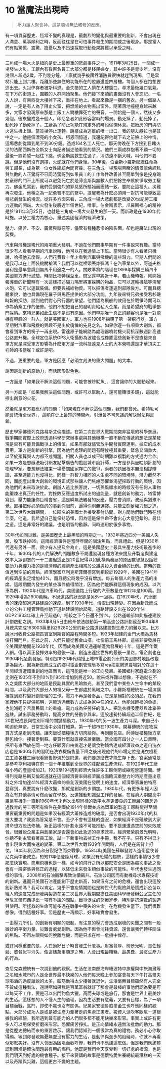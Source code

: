 # 10 當魔法出現時

> 壓力讓人聚會神，這是順境無法觸發的反應。

有一項貫穿歷史、恆常不變的真理是，最劇烈的變化與最重要的創新，不會出現在人滿意、萬事順利之時，反而往往是在可怕事件發生的期間或之後現身。那是當人們有點驚慌、震驚、擔憂以及不迅速採取行動後果將難以承受之時。

---

三角成一場大火是紐約是史上最慘重的悲劇事件之一。1911年3月25日，一間成一場發生火災。工廠內有數百名員工大部分都是移民婦女，其中許多是青少年。沒有幾個人超過2歲。不到幾分鐘，工廠就幾乎被國吞消防員很快就趕到現場，但是雲梯只能上到六樓。距離那些無住的功能所在的位置還差四層樓。每個人都在跑想要逃出去。火災倖存者被斯科恩。金失措的工人擠在大樓窗口。尋求最後幾口氧氣。在下方的街道上，圍觀的人群開始聚集。他們接下來讀的畫面沒有人會忘記。一名入人說，有東西從大樓掉下來，重摔在地上。看起來像是一捆的舊衣。另一個路人說，一定是有人為了阻止火室，把燃燒的衣物丟出窗外。隨著落地撞極身越來越多，大家才發現原來那是工廠工人跳樓罪死亡的聲音。一開始是一個人，然後又多幾個。後來變成幾十個人。印尼急者如此形容當時的場景。動死掉了，動死掉了。動死掉了動死掉了。工廠為了防止功能在規定外的時段偷懶休息。把廠房的門與防火逃生機上鎖。當貨梯停止運轉。跳樓成為逃離的唯一出口。我的朋友躲拉也是其中之一。他是個漂亮的小女孩。柯恩回憶道，我還記得他跳下去之前臉上的神情。這場悲劇從頭到尾不到30分鐘。造成164名工人死亡。那天傍晚在下方接到目睹火災的法蘭西斯伯金斯女士向記者描述他看到的情況。他們三兩成群抱著不顧一切的最後一絲希望一起往下跳。佛金斯說救生往過了，消防遠不斷大喊，叫他們不要跳。但是他們沒有選擇，火蛇就在他們身後。30年後，伯金斯小羅斯總統任命為勞工部長，成為第一位女性總統內閣官員。在三角成一場現場目睹的情景讓佛經私與無數的人正驚訝不已同時驚訝到如果員工的工作條件改善甚至簡單到像是投身踢於廠房的門不上所就可以避免死亡於是薄金斯與無數人們把餘生奉獻於爭取勞工權力。佛金思寫到，我們受到強烈的罪惡感所驅始而團結一致，要防止這種火。災難再次發生。他稱之為一記勇智不忘的緊中。提醒我為什麼必須用一對抗可能導致這種悲劇發生的境況。從許多方面來看，三角成一場大悲劇都是改變20世紀勞工權力運動的開端。大火發生後將近半個世紀。唯事。伯金斯表示，爪羅斯福心的精神是於1911年3月25日，也就是三角成一場大火發生的那一天。而新政是在1930年代時施。以勞工權力為核心，重述美國經濟的經濟政策。

壓力、痛苦、不安、震驚與厭惡等，儘管有種種悲慘的陰影面，卻也是魔法出現的契機。

汽車與飛機是現代的兩項重大發明。不過在他們問事早期有一件事說來有趣。當時很少有人看著早期的汽車說哦，他可以在我通情上下班。當時很少有人看著飛機說，哈搭他去度假。人們花費數十年才看到汽車與飛機的這些潛力。早期人們問的是我可以在上面裝機關槍嗎？我們可以從裡頭丟炸彈嗎？在汽車業以外，阿道夫格里利是最早意識到無馬車用途之一的人。關敗準將的隔理在1899年採購三輛汽車美國軍方進行試驗。時間比福特梯型車。問室還早將近十年。若山機時報。剛開始報導車的新聞時有一次這樣描述隔力隔里將軍採購的物品。它可以運輸機艙等清醒火砲。它可以運載裝備。但要與補給物資。可以把傷者運送到部隊後方。可而且總體來說，他也具備現在羅子與馬匹提供的大部分功能。九年後來特兄弟接受若杉磯時報的採訪，談到他們對心飛行器的掌望。他們認為飛船的效用在於戰爭時期可以作為偵察工作的優勢。他們不想把自己的發明賣給私人企業，而是希望府的戰爭部門採納。來特兄弟如此生信不是沒有原因。他們早期唯一真正的顧客也是唯一對飛機有興趣的一群人，就是美國軍方。軍方也在1908年採購了第一架飛行器。軍方早期對汽車和飛機的興趣不是出於僥倖的先見之名。如果你逐一各項重大創新，都會看到軍方的椅子一再出現。雷達原子能網路為處理器噴射機火箭抗深數週計高速公路直升機。全球定位系統GPS入衛攝影為波爐合成橡膠這些創新不是直接來自軍方就是深受軍方影響為什麼軍方是一流科技遠見人士的大本營嗎還是才華頂尖工程師的搖籃呢？或許是吧。

不過，更重要的是，軍方是因應「必須立刻決的重大問題」的大本。

誘因是創新的原動力，而誘因形形色色。

一方面是「如果我不解決這個問題，可能會被炒魷魚」，這會讓你的大腦動起來。

另一方面是「如果我解決這個問題，或許可以幫助人，還可能賺很多錢」，這就能擦出創意的火花。

然後就是軍方要應付的問題：「如果現在不解決這個問題，我們都會死。希特勒可能會統治全世界」，這能在史上最短的時間內，引爆最不可思議的解決辦法與創新。

歷史學家佛德列克路易斯艾倫描述。在第二次世界大戰期間突非猛境的科學進展。戰爭期間實際上政府透過科學研究辦事處與其他機構一直不斷在傳遞的想法是某發現是否有可能具備戰爭上的價值，如果有那就儘管放手開發實際運用。據它的成本費用。軍方是創新的引擎，因為他們處理的問題有時候極其重要，緊急又關重大。以至於預算與人力都不成問題。相關人員也以成平時期難以複製的方式通力合作。如果一方是想辦法吸引網友點擊廣告的戲股城市設計師，一方是參與曼哈頓計劃的物理學家。要想辦法結束一場憂關國家存亡的戰爭，兩者的誘因根本無法相提辯論，甚至連能力也沒得比。同樣一群智力相同的人生處不同的環境時，潛力截然不同，而能產出重大創新的環境正式那些讓人們焦慮恐懼並渴望採取行動的環境，因為他們的未來取決於此。創辦人逃比旅客說，一切孫風順水的時候沒有任何人事物能鍛煉出真正的任性。對挫敗反應過度所試出的過能量，就是創新的動力。塔雷博寫到，壓力能讓你巨精會省，這是瞬無法觸發的反應。壓力會消除。波延與猶豫不覺。直接把你必須做的的事到你眼前，逼得你別無選擇。只能立刻足權力起之追。第二次世界大戰期間，一位匿名的美國士兵接受暴射訪問。對方問他們戰鬥時在想什麼。他道，我希望自己能保持恐懼，因為這是保性命不會出心大意犯錯的。最佳之道。這是非常好的建議，也是明智的動靜。同時適用於很多事物。

30年代如同災難。是美國歷史上最黑暗的時期之一。1932年將近四分一美國人失業，股市跌掉89。這兩經濟事件是當時年間的關注焦點，而且禮此。但是1930年代還有另外一面。很少有人提及金為止，這是美國歷史上最具生產力技術最進步的十年。1930年代的人們解決的問題數多不屬還發現各種方法來提及升製造與建造效率大眾卻忘的一干二盡但這正是20世紀得以如此橫勃發展的原因數智慧說話總要助力身禪力指的是經濟體的經濟產出相當於公識與投入資金額的比例。當時的數值達到空前的高點。經濟學家亞利克斯菲爾德寫到相較於1929年，美國在1941年的經濟產出足增加40%。而且總公時幾乎沒有增加。每五每個人的生產力高的出席。這段期間內發生的某些事件值得關注，因為他們能解釋這個現象的成因。以汽車為例，1920年代是汽車時代，美國道路上行駛的汽車數量在1912年是100萬。到1929年增為2900萬輛。不過道路的狀況卻是另外一回事。在1920年代，汽車銷售的速度超過道路建設的速度。到了1930年代，情況出現轉變。在因為新政而成立的公共工程管理局推動下道路建設開始起飛。道路建設支出在1920年佔GDP21933年確上升至超過6。相較之下今日還不到1%。公路運輸部如此描述建設計劃啟動之訊。1933年8月5日由他州依法啟動第一項高速公路計劃截至1934年8月總共完成163003英里約26280公里的新公路道路建設對生產力的難以夫。比方說冰州收費公路把匹寶室到斯寶的路程時間多短。1933年起建的金門大橋為馬林俊打開門戶。在此之前，人們只能從舊金山搭。杜倫前王馬林郡。這些非要發展在全美國變地開花1930年代，因而成為美國交通運輸蓬勃發展的十年。這是百年鐵入網。得以真正發揮效率的最後一環。創造出連接世界的最後一里路。電企劃也在1930年代急劇發展。特別是1920年代梅搭上城市電企劃列車的美國鄉村地區改變更為巨大。因為新政而成立的鄉村電企劃管理局多寫rea把電網進農場對於在這十年間經濟遭錯重創的地區而言，這可能是唯一的正向發展。美國鄉村家庭電企劃的比例在1935年不到10%到195年增加到將近50。說來或許難以想像，不過就在不久之美國大部分的地區是民副其實的黑暗無光。甚至我們當中某些人生命中的某段時間，以及我們大部分人的祖父母一生都處於黑暗之中。小羅斯福總統在一場演講裡提到鄉村變計劃管理的工作。電力不再是奢侈品，它是是絕對的必須品，在我們家裡他不只提供照明，還能透過無數方式成為家中任的僕人。他能減輕福的負擔，也能減輕辛苦農民肩上的重擔。電力成為任勞任的僕人。把洗衣機吸塵器與冰箱帶進駐。試出家務勞動時，提高女性的勞動參與率。這股趨勢持續超過半個世紀，是20世紀成長與性別平權的關鍵驅動力。1930年代的另一波生產力斗深。來自己小明迫於無奈。日常生活中必須打細算。第一千超市在1930年。開幕傳統的食物採買方式是走到肉舖。讓肉飯從櫃檯後方切肉給你。再到麵包店。師傅從櫃檯後方拿麵包給你。接著走到蘇。要買什麼就直接告訴攤販。當全國有四分之一人口業時，把所有東西放在同一地方任顧客自由挑選才是讓食物銷售達成經濟效益之道自洗衣店也是1930年代的發明在洗衣機銷售量下降之後出現他們的市場定位是洗衣機租立工資各種工廠眼看銷售慘淡於是問道，我們要怎麼做才能生存下去，答案通常是是參考亨利福特在前一個十年推廣到全世界的莊配線生產流程。在1920年代工廠每小時的產量增加21。1930至194遇到經濟大條許多工廠倒閉或縮短營運時間。博得列克路易斯艾倫寫道就在這個經濟要率與經濟面成面臨沉重壓力的時期產量出意料之外增加達41%經濟大蕭條的重創沒美國在發明上的速度。經濟學家羅伯特高登寫到，真要說有什麼改變，那就是創新的步調加。1930年代，有更多年輕人因為沒有其他事情可做而留在學校。反道推動知識型工作的發展，在經濟大期間高中畢業率機爭一直到1960年代才再次出現同樣的數字水準更優良的工廠展的觀念透過教育的勞工等所有條件在美國於1914年參戰並成為盟軍的製造工廠時變得至關重要最重要的問題是如果沒有經濟大蕭條造成的破壞，是否會出現1930年代的科技大要境？我認為答案是不會。至少不會有這樣的盛況，如果經濟不是殘破到大家拼命想方設法修補，新正這樣的計劃永遠不可能推動。要不是運遭遇空前的失敗威脅。很難說企業主與創業家是否還會如此急迫的尋求效率。經濟繁榮前景光明時，你聽不到主管看著員工說，試一下新事物丟掉工作手冊，我不在乎。只有不得已才會出現重大而快速的變革。第二次世界大戰1939年開戰時，人們是在馬背上打仗。1945年則因為和分裂記住而束戰爭。1958年時美國在蘇聯發射人造衛星使普尼克兩中後成立。短短11年便登陸月球，如果沒有恐懼的趨勢，這樣的事情很少會那麼快實現。商用飛機也是一樣，如今的飛行之所以那麼安全是因為每次事故之後會有一段密集與修正的過程，以降低未來發生類似事故的可能性。年代也發生過同樣的事情。2008年的石油衝擊導致油價飆升。石油公司因而有動機尋求專探技術的創新。進而只美國石油產能創下歷史新高，如果沒有之前的危機，還會出現這股創新熱潮嗎？我可以肯定。幾乎不會疫情期間也是跨世代的風險與恐慌成新疫苗以經人的速度完成研發與製造在第二次世界大戰期間擔任美國科學研發辦公室主任的伴尼瓦爾布西提出一項有爭議的潤點。戰爭促成的醫療進步，特別是抗深數的製造與使用。所拯救的生命可能多過在戰爭中喪失的生命。在危機發生當下，我們很難想像。得到這種好事。但是歷史一再顯示，好事確實會發生。

一由壓力所引。的創新有明顯的限制。有注意的壓力會造成崩壞的災難之間有一股微妙的平衡力量。災難會處愛創新。因為他不但會消耗資源，還會讓我們轉移關注的焦點。不再左眼與如何脫離危機，而是只求在唯一危機中倖存。

或許同樣重要的是，人在過好日子時會發生什麼事。財富豐厚、前景光明、責任輕鬆、威脅似乎消失，像這樣萬事順遂之時，人會出現最糟糕，最愚蠢，最沒生產力的行為。

查尼克森總統有一次說到他的觀察。生活在法南部海岸紐波特中旅權與中旅海灘等之名細水城市的人是全世界最不快樂的人他們每天晚上參加宴會每天下午打高爾夫球喝酒的過度話說的太多，腦筋動得太少接著就退休，生活毫無目標雖然有人完全不贊成這種看法，還說啊如果我是百萬富翁就好了那會是最棒的事他們認為要是可以每天不工作，要是可以出門釣魚大獵，高而夫球或是旅行，那會是世界上最美妙的生活。這樣想的人不懂人生的道理，因為生活要有意義，又要有目標，為了一項目標而戰，奮鬥，即使不贏也沒有關係。紀業家安德魯威爾金生也呼應同樣的觀點。大部分成功人是或是被生產力牽著走的焦慮正患者。投資人派吹客歐尼一道根據我的經驗，我所遇到最有能力的人們很多都不能用快樂來形容。事實上或許有更多人可以用保受折磨來形容。恐懼痛苦掙扎。是正向情緒永遠無法批敵的動力。那是從歷史總結而來的重要啟示。讓我們認知到一個很常為真的禮物。務必小心你取得願。等到你發現無憂無慮沒有壓力的生活，是動律與進步的阻礙時，你就不再看似那麼美好。沒有人會因為困境而歡呼慘，我們也不應該這麼做。但是我們應該體認到困境是解決問題最有用的燃料。他既是我們今天享受到一切好處的根源，也是我們明天到好處的機會種子。接下來要講的故事是德懷特愛生豪總統最糟糕的一天以及奇蹟與災難，這個更古不變的主題。